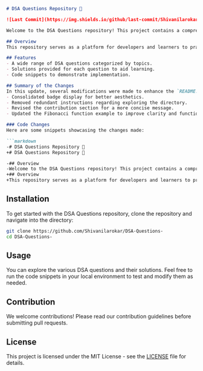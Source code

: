 ```markdown
# DSA Questions Repository 📖

![Last Commit](https://img.shields.io/github/last-commit/Shivanilarokar/DSA-Questions-) ![License](https://img.shields.io/badge/license-MIT-blue)

Welcome to the DSA Questions repository! This project contains a comprehensive collection of Data Structures and Algorithms (DSA) questions aimed at helping developers enhance their problem-solving skills.

## Overview
This repository serves as a platform for developers and learners to practice and enhance their understanding of various data structures and algorithms through a collection of curated questions and their solutions.

## Features
- A wide range of DSA questions categorized by topics.
- Solutions provided for each question to aid learning.
- Code snippets to demonstrate implementation.

## Summary of the Changes
In this update, several modifications were made to enhance the `README.md` file:
- Consolidated badge display for better aesthetics.
- Removed redundant instructions regarding exploring the directory.
- Revised the contribution section for a more concise message.
- Updated the Fibonacci function example to improve clarity and functionality.

### Code Changes
Here are some snippets showcasing the changes made:

```markdown
-# DSA Questions Repository 🚀
+# DSA Questions Repository 📖
```

```markdown
-## Overview
-Welcome to the DSA Questions repository! This project contains a comprehensive collection of Data Structures and Algorithms (DSA) questions along with their solutions. It aims to help developers and learners practice and enhance their problem-solving skills.
+## Overview
+This repository serves as a platform for developers and learners to practice and enhance their understanding of various data structures and algorithms through a collection of curated questions and their solutions.
```

## Installation
To get started with the DSA Questions repository, clone the repository and navigate into the directory:

```bash
git clone https://github.com/Shivanilarokar/DSA-Questions-
cd DSA-Questions-
```

## Usage
You can explore the various DSA questions and their solutions. Feel free to run the code snippets in your local environment to test and modify them as needed.

## Contribution
We welcome contributions! Please read our contribution guidelines before submitting pull requests.

## License
This project is licensed under the MIT License - see the [LICENSE](LICENSE) file for details.
```